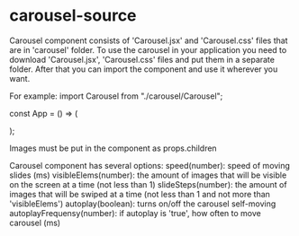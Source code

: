 # carousel-source

Carousel component consists of 'Carousel.jsx' and 'Carousel.css' files that are in 'carousel' folder. 
To use the carousel in your application you need to download 'Carousel.jsx', 'Carousel.css' files and put them in a separate folder. After that you 
can import the component and use it wherever you want. 

For example: 
import Carousel from "./carousel/Carousel";

const App = () => (
    <Carousel 
    speed={400} 
    visibleElems={1} 
    slideSteps={1}
    autoplay={false}
    autoplayFrequensy={5000}
    >
      <img src='' alt="" />
      <img src='' alt="" />
      <img src='' alt="" />
      <img src='' alt="" />
      <img src='' alt="" />
      <img src='' alt="" />
      <img src='' alt="" />
      <img src='' alt="" />
    </Carousel>
 
);

Images must be put in the component as props.children

Carousel component has several options:
speed(number): speed of moving slides (ms)
visibleElems(number): the amount of images that will be visible on the screen at a time (not less than 1)
slideSteps(number): the amount of images that will be swiped at a time (not less than 1 and not more than 'visibleElems')
autoplay(boolean): turns on/off the carousel self-moving
autoplayFrequensy(number): if autoplay is 'true', how often to move carousel (ms)


